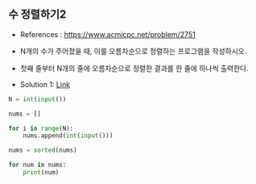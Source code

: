 ## 수 정렬하기2

* References : https://www.acmicpc.net/problem/2751
* N개의 수가 주어졌을 때, 이를 오름차순으로 정렬하는 프로그램을 작성하시오.
* 첫째 줄부터 N개의 줄에 오름차순으로 정렬한 결과를 한 줄에 하나씩 출력한다.

* Solution 1: [Link]()

```python
N = int(input())

nums = []

for i in range(N):
    nums.append(int(input()))

nums = sorted(nums)

for num in nums:
    print(num)
```
